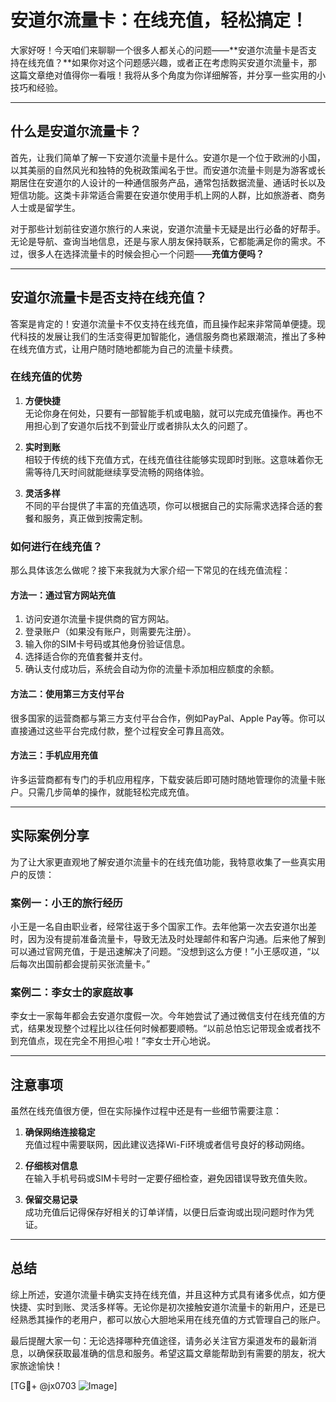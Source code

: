 # 安道尔流量卡：在线充值，轻松搞定！

大家好呀！今天咱们来聊聊一个很多人都关心的问题——**安道尔流量卡是否支持在线充值？**如果你对这个问题感兴趣，或者正在考虑购买安道尔流量卡，那这篇文章绝对值得你一看哦！我将从多个角度为你详细解答，并分享一些实用的小技巧和经验。

---

## 什么是安道尔流量卡？

首先，让我们简单了解一下安道尔流量卡是什么。安道尔是一个位于欧洲的小国，以其美丽的自然风光和独特的免税政策闻名于世。而安道尔流量卡则是为游客或长期居住在安道尔的人设计的一种通信服务产品，通常包括数据流量、通话时长以及短信功能。这类卡非常适合需要在安道尔使用手机上网的人群，比如旅游者、商务人士或是留学生。

对于那些计划前往安道尔旅行的人来说，安道尔流量卡无疑是出行必备的好帮手。无论是导航、查询当地信息，还是与家人朋友保持联系，它都能满足你的需求。不过，很多人在选择流量卡的时候会担心一个问题——**充值方便吗？**

---

## 安道尔流量卡是否支持在线充值？

答案是肯定的！安道尔流量卡不仅支持在线充值，而且操作起来非常简单便捷。现代科技的发展让我们的生活变得更加智能化，通信服务商也紧跟潮流，推出了多种在线充值方式，让用户随时随地都能为自己的流量卡续费。

### 在线充值的优势

1. **方便快捷**  
   无论你身在何处，只要有一部智能手机或电脑，就可以完成充值操作。再也不用担心到了安道尔后找不到营业厅或者排队太久的问题了。

2. **实时到账**  
   相较于传统的线下充值方式，在线充值往往能够实现即时到账。这意味着你无需等待几天时间就能继续享受流畅的网络体验。

3. **灵活多样**  
   不同的平台提供了丰富的充值选项，你可以根据自己的实际需求选择合适的套餐和服务，真正做到按需定制。

### 如何进行在线充值？

那么具体该怎么做呢？接下来我就为大家介绍一下常见的在线充值流程：

#### 方法一：通过官方网站充值
1. 访问安道尔流量卡提供商的官方网站。
2. 登录账户（如果没有账户，则需要先注册）。
3. 输入你的SIM卡号码或其他身份验证信息。
4. 选择适合你的充值套餐并支付。
5. 确认支付成功后，系统会自动为你的流量卡添加相应额度的余额。

#### 方法二：使用第三方支付平台
很多国家的运营商都与第三方支付平台合作，例如PayPal、Apple Pay等。你可以直接通过这些平台完成付款，整个过程安全可靠且高效。

#### 方法三：手机应用充值
许多运营商都有专门的手机应用程序，下载安装后即可随时随地管理你的流量卡账户。只需几步简单的操作，就能轻松完成充值。

---

## 实际案例分享

为了让大家更直观地了解安道尔流量卡的在线充值功能，我特意收集了一些真实用户的反馈：

### 案例一：小王的旅行经历
小王是一名自由职业者，经常往返于多个国家工作。去年他第一次去安道尔出差时，因为没有提前准备流量卡，导致无法及时处理邮件和客户沟通。后来他了解到可以通过官网充值，于是迅速解决了问题。“没想到这么方便！”小王感叹道，“以后每次出国前都会提前买张流量卡。”

### 案例二：李女士的家庭故事
李女士一家每年都会去安道尔度假一次。今年她尝试了通过微信支付在线充值的方式，结果发现整个过程比以往任何时候都要顺畅。“以前总怕忘记带现金或者找不到充值点，现在完全不用担心啦！”李女士开心地说。

---

## 注意事项

虽然在线充值很方便，但在实际操作过程中还是有一些细节需要注意：

1. **确保网络连接稳定**  
   充值过程中需要联网，因此建议选择Wi-Fi环境或者信号良好的移动网络。

2. **仔细核对信息**  
   在输入手机号码或SIM卡号时一定要仔细检查，避免因错误导致充值失败。

3. **保留交易记录**  
   成功充值后记得保存好相关的订单详情，以便日后查询或出现问题时作为凭证。

---

## 总结

综上所述，安道尔流量卡确实支持在线充值，并且这种方式具有诸多优点，如方便快捷、实时到账、灵活多样等。无论你是初次接触安道尔流量卡的新用户，还是已经熟悉其操作的老用户，都可以放心大胆地采用在线充值的方式管理自己的账户。

最后提醒大家一句：无论选择哪种充值途径，请务必关注官方渠道发布的最新消息，以确保获取最准确的信息和服务。希望这篇文章能帮助到有需要的朋友，祝大家旅途愉快！

[TG💪+ @jx0703 ![Image](https://github.com/user-attachments/assets/dbca1d08-cadb-493c-b0ec-ad6f7a83f270)]